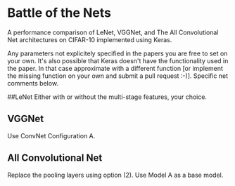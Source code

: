 # Battle of the Nets

A performance comparison of LeNet, VGGNet, and The All Convolutional Net architectures on CIFAR-10 implemented using Keras.

Any parameters not explicitely specified in the papers you are free to set on your own. It's also possible that Keras doesn't have the functionality used in the paper. In that case approximate with a different function [or implement the missing function on your own and submit a pull request :-)]. Specific net comments below.

##LeNet
Either with or without the multi-stage features, your choice.

## VGGNet
Use ConvNet Configuration A.

## All Convolutional Net
Replace the pooling layers using option (2). Use Model A as a base model.
